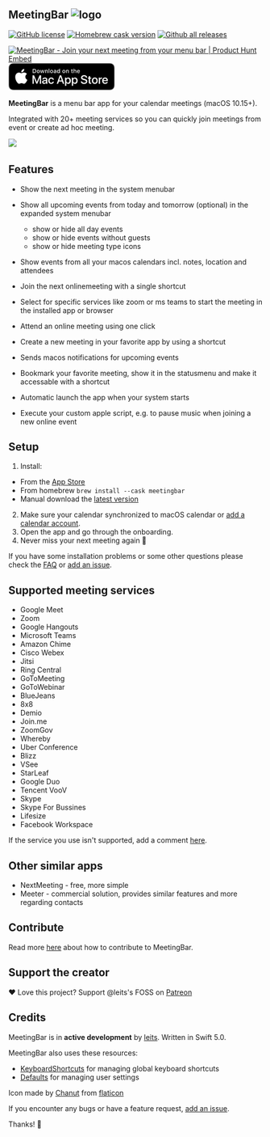## MeetingBar ![logo](https://github.com/leits/MeetingBar/blob/master/MeetingBar/Assets.xcassets/AppIcon.appiconset/32x32.png)

[![GitHub license](https://img.shields.io/github/license/leits/MeetingBar.svg)](https://github.com/leits/MeetingBar/blob/master/LICENSE)
[![Homebrew cask version](https://img.shields.io/homebrew/cask/v/meetingbar)](https://formulae.brew.sh/cask/meetingbar)
[![Github all releases](https://img.shields.io/github/downloads/leits/MeetingBar/total.svg)](https://GitHub.com/leits/MeetingBar/releases/)

<a href="https://www.producthunt.com/posts/meetingbar?utm_source=badge-featured&utm_medium=badge&utm_souce=badge-meetingbar" target="_blank"><img src="https://api.producthunt.com/widgets/embed-image/v1/featured.svg?post_id=203807&theme=light" alt="MeetingBar - Join your next meeting from your menu bar | Product Hunt Embed" style="width: 250px; height: 54px;" width="250px" height="54px" /></a>
[![Download on the Mac App Store](mas_badge.png)](https://apps.apple.com/us/app/id1532419400)

**MeetingBar** is a menu bar app for your calendar meetings (macOS 10.15+).

Integrated with 20+ meeting services so you can quickly join meetings from event or create ad hoc meeting.

<img src="https://github.com/leits/MeetingBar/blob/master/screenshot.png" width="700">

## Features

* Show the next meeting in the system menubar
* Show all upcoming events from today and tomorrow (optional) in the expanded system menubar 
  * show or hide all day events
  * show or hide events without guests
  * show or hide meeting type icons 

* Show events from all your macos calendars incl. notes, location and attendees
* Join the next onlinemeeting with a single shortcut
* Select for specific services like zoom or ms teams to start the meeting in the installed app or browser
* Attend an online meeting using one click
* Create a new meeting in your favorite app by using a shortcut
* Sends macos notifications for upcoming events
* Bookmark your favorite meeting, show it in the statusmenu and make it accessable with a shortcut
* Automatic launch the app when your system starts 
* Execute your custom apple script, e.g. to pause music when joining a new online event 

## Setup

1. Install:
  * From the [App Store](https://apps.apple.com/us/app/id1532419400)
  * From homebrew `brew install --cask meetingbar`
  * Manual download the [latest version](https://github.com/leits/MeetingBar/releases/latest/download/MeetingBar.dmg)
2. Make sure your calendar synchronized to macOS calendar or [add a calendar account](https://support.apple.com/guide/calendar/add-or-delete-calendar-accounts-icl4308d6701/mac).
3. Open the app and go through the onboarding.
3. Never miss your next meeting again :tada:

If you have some installation problems or some other questions please check the [FAQ](../../wiki/FAQ) or [add an issue](https://github.com/leits/MeetingBar/issues/new).

## Supported meeting services

- Google Meet
- Zoom
- Google Hangouts
- Microsoft Teams
- Amazon Chime
- Cisco Webex
- Jitsi
- Ring Central
- GoToMeeting
- GoToWebinar
- BlueJeans
- 8x8
- Demio
- Join.me
- ZoomGov
- Whereby
- Uber Conference
- Blizz
- VSee
- StarLeaf
- Google Duo
- Tencent VooV
- Skype
- Skype For Bussines
- Lifesize
- Facebook Workspace

If the service you use isn't supported, add a comment [here](https://github.com/leits/MeetingBar/issues/62).


## Other similar apps

* NextMeeting - free, more simple
* Meeter - commercial solution, provides similar features and more regarding contacts

## Contribute

Read more [here](CONTRIBUTING.md) about how to contribute to MeetingBar.

## Support the creator

❤️ Love this project? Support @leits's FOSS on [Patreon](https://www.patreon.com/meetingbar)

## Credits

MeetingBar is in **active development** by [leits](https://github.com/leits). Written in Swift 5.0.

MeetingBar also uses these resources:
- [KeyboardShortcuts](https://github.com/sindresorhus/KeyboardShortcuts) for managing global keyboard shortcuts
- [Defaults](https://github.com/sindresorhus/Defaults) for managing user settings

Icon made by [Chanut](https://www.flaticon.com/authors/chanut) from [flaticon](https://www.flaticon.com)

If you encounter any bugs or have a feature request, [add an issue](https://github.com/leits/MeetingBar/issues/new).

Thanks! :wave:
